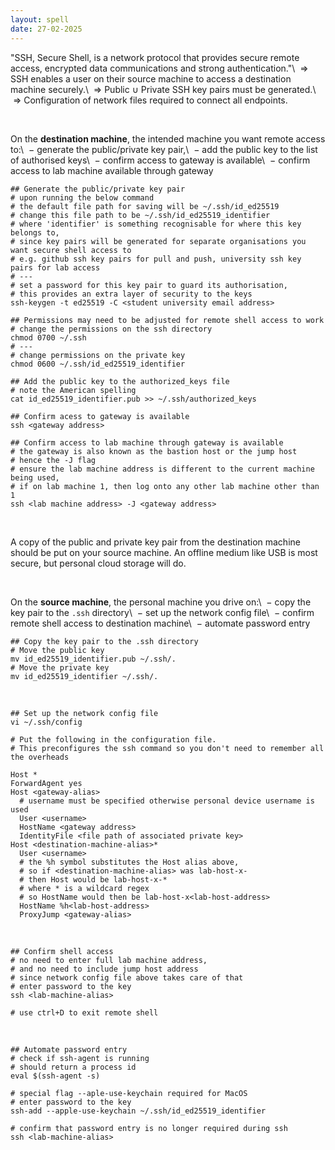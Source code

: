 ```yaml
---
layout: spell
date: 27-02-2025
---
```


"SSH, Secure Shell, is a network protocol that provides secure remote access, encrypted data communications and strong authentication."\\
$~\Rightarrow$ SSH enables a user on their source machine to access a destination machine securely.\\
$~\Rightarrow$ Public $\cup$ Private SSH key pairs must be generated.\\
$~\Rightarrow$ Configuration of network files required to connect all endpoints.

<br>

On the **destination machine**, the intended machine you want remote access to:\\
$~-$ generate the public/private key pair,\\
$~-$ add the public key to the list of authorised keys\\
$~-$ confirm access to gateway is available\\
$~-$ confirm access to lab machine available through gateway

```shell
## Generate the public/private key pair
# upon running the below command
# the default file path for saving will be ~/.ssh/id_ed25519
# change this file path to be ~/.ssh/id_ed25519_identifier
# where 'identifier' is something recognisable for where this key belongs to,
# since key pairs will be generated for separate organisations you want secure shell access to
# e.g. github ssh key pairs for pull and push, university ssh key pairs for lab access
# ---
# set a password for this key pair to guard its authorisation,
# this provides an extra layer of security to the keys
ssh-keygen -t ed25519 -C <student university email address>

## Permissions may need to be adjusted for remote shell access to work
# change the permissions on the ssh directory
chmod 0700 ~/.ssh
# ---
# change permissions on the private key
chmod 0600 ~/.ssh/id_ed25519_identifier

## Add the public key to the authorized_keys file
# note the American spelling
cat id_ed25519_identifier.pub >> ~/.ssh/authorized_keys

## Confirm acess to gateway is available
ssh <gateway address>

## Confirm access to lab machine through gateway is available
# the gateway is also known as the bastion host or the jump host
# hence the -J flag
# ensure the lab machine address is different to the current machine being used,
# if on lab machine 1, then log onto any other lab machine other than 1
ssh <lab machine address> -J <gateway address>
```

<br>

A copy of the public and private key pair from the destination machine should be put on your source machine. An offline medium like USB is most secure, but personal cloud storage will do.

<br>

On the **source machine**, the personal machine you drive on:\\
$~-$ copy the key pair to the `.ssh` directory\\
$~-$ set up the network config file\\
$~-$ confirm remote shell access to destination machine\\
$~-$ automate password entry

```shell
## Copy the key pair to the .ssh directory
# Move the public key
mv id_ed25519_identifier.pub ~/.ssh/.
# Move the private key
mv id_ed25519_identifier ~/.ssh/.
```

<br>

```shell
## Set up the network config file
vi ~/.ssh/config

# Put the following in the configuration file.
# This preconfigures the ssh command so you don't need to remember all the overheads

Host *
ForwardAgent yes
Host <gateway-alias>
  # username must be specified otherwise personal device username is used
  User <username>
  HostName <gateway address>
  IdentityFile <file path of associated private key>
Host <destination-machine-alias>*
  User <username>
  # the %h symbol substitutes the Host alias above,
  # so if <destination-machine-alias> was lab-host-x-
  # then Host would be lab-host-x-*
  # where * is a wildcard regex
  # so HostName would then be lab-host-x<lab-host-address>
  HostName %h<lab-host-address>
  ProxyJump <gateway-alias>
```

<br>

```shell
## Confirm shell access
# no need to enter full lab machine address,
# and no need to include jump host address
# since network config file above takes care of that
# enter password to the key
ssh <lab-machine-alias>

# use ctrl+D to exit remote shell
```

<br>

```shell
## Automate password entry
# check if ssh-agent is running
# should return a process id
eval $(ssh-agent -s)

# special flag --aple-use-keychain required for MacOS
# enter password to the key
ssh-add --apple-use-keychain ~/.ssh/id_ed25519_identifier

# confirm that password entry is no longer required during ssh
ssh <lab-machine-alias>
```
